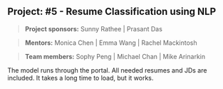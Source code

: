 ## Project: #5 - Resume Classification using NLP


> **Project sponsors:** Sunny Rathee | Prasant Das

> **Mentors:** Monica Chen | Emma Wang | Rachel Mackintosh

> **Team members:** Sophy Peng | Michael Chan | Mike Arinarkin


The model runs through the portal. All needed resumes and JDs are included. It takes a long time to load, but it works.
